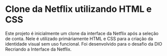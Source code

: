 # Clone da Netflix utilizando HTML e CSS

Este projeto é inicialmente um clone da interface da Netflix após a seleção de conta. Nele é utilizado primáriamente HTML e CSS para a criação da identidade visual sem uso funcional. Foi desenvolvido para o desafio da DIO Recriando a Interface da Netflix.

